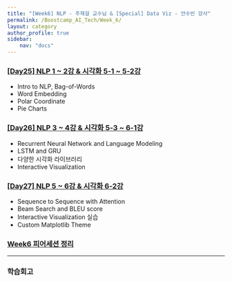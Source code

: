 ```yaml
---
title: "[Week6] NLP - 주재걸 교수님 & [Special] Data Viz - 안수빈 강사"
permalink: /Boostcamp_AI_Tech/Week_6/
layout: category
author_profile: true
sidebar:
    nav: "docs"
---
```


### [[Day25] NLP 1 ~ 2강 & 시각화 5-1 ~ 5-2강](https://raki-1203.github.io/boostcamp_ai_tech/week_6/day_25/README/)

- Intro to NLP, Bag-of-Words
- Word Embedding
- Polar Coordinate
- Pie Charts

### [[Day26] NLP 3 ~ 4강 & 시각화 5-3 ~ 6-1강](https://raki-1203.github.io/boostcamp_ai_tech/week_6/day_26/README/)

- Recurrent Neural Network and Language Modeling
- LSTM and GRU
- 다양한 시각화 라이브러리
- Interactive Visualization

### [[Day27] NLP 5 ~ 6강 & 시각화 6-2강](https://raki-1203.github.io/boostcamp_ai_tech/week_6/day_27/README/)

- Sequence to Sequence with Attention
- Beam Search and BLEU score
- Interactive Visualization 실습
- Custom Matplotlib Theme

### [Week6 피어세션 정리](https://www.notion.so/8b197c1430ad4dc2a46c6aace02aac8e?v=864474662fa4412297f6319ae1d3c171)

---
### 학습회고